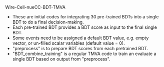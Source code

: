  Wire-Cell-nueCC-BDT-TMVA
 * These are initial codes for integrating 30 pre-trained BDTs into a single BDT to do a final decision-making.
 * Each pre-trained BDT provides a BDT score as input to the final single BDT.
 * Some events need to be assigned a default BDT value, e.g. empty vector, or un-filled scalar variables (default value = 0).
 * "preprocess" is to prepare BDT scores from each pretrained BDT. 
 * "BDT_combine_training" is a regular TMVA code to train an evaluate a single BDT based on output from "preprocess". 
